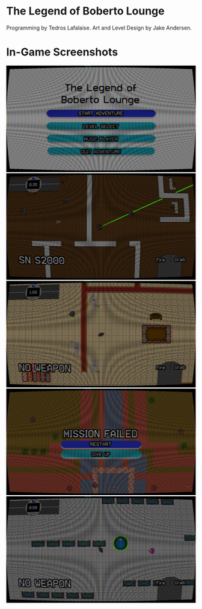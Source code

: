 # The Legend of Boberto Lounge
Programming by Tedros Lafalaise.
Art and Level Design by Jake Andersen.

# In-Game Screenshots

![](/screenshots/main_menu.png)
![](/screenshots/in_game.png)
![](/screenshots/in_game2.png)
![](/screenshots/in_game3.png)
![](/screenshots/in_game4.png)
